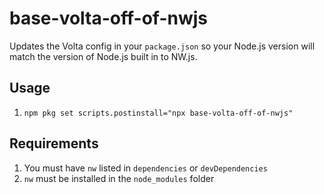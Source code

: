 # base-volta-off-of-nwjs

Updates the Volta config in your `package.json` so your Node.js version will match the version of Node.js built in to NW.js.


## Usage

1. `npm pkg set scripts.postinstall="npx base-volta-off-of-nwjs"`


## Requirements

1. You must have `nw` listed in `dependencies` or `devDependencies`
1. `nw` must be installed in the `node_modules` folder
